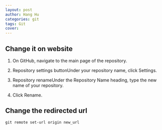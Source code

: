 ```yaml
---
layout: post
author: Hang Hu
categories: git
tags: Git 
cover: 
---
```


## Change it on website

1. On GitHub, navigate to the main page of the repository.

2. Repository settings buttonUnder your repository name, click  Settings.

3. Repository renameUnder the Repository Name heading, type the new name of your repository.

4. Click Rename.
## Change the redirected url

```
git remote set-url origin new_url
```
